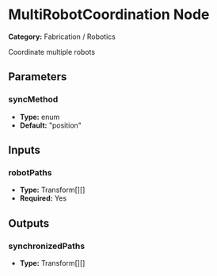 
# MultiRobotCoordination Node

**Category:** Fabrication / Robotics

Coordinate multiple robots

## Parameters


### syncMethod
- **Type:** enum
- **Default:** "position"





## Inputs


### robotPaths
- **Type:** Transform[][]
- **Required:** Yes



## Outputs


### synchronizedPaths
- **Type:** Transform[][]





